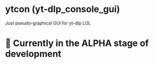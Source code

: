 # ytcon (yt-dlp_console_gui)
Just pseudo-graphical GUI for yt-dlp LOL
# 🚧 Currently in the ALPHA stage of development
